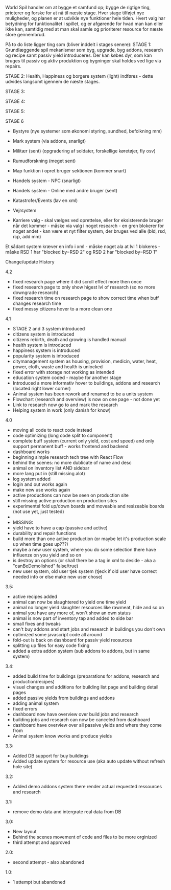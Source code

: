 World Spil handler om at bygge et samfund op; bygge de rigtige ting, prioterer og forske for at nå til næste stage. Hver stage tilføjet nye muligheder, og planen er at udvikle nye funktioner hele tiden. Hvert valg har betydning for funktionalitet i spillet, og er afgørende for hvad man kan eller ikke kan, samtidig med at man skal samle og prioriterer resource for næste store gennembrud.

På to do liste ligger ting som (bliver inddelt i stages senere):
STAGE 1: 
Grundlæggende spil mekanismer som byg, upgrade, byg addons, research og recipe samt passiv yield introduceres. Der kan købes dyr, som kan bruges til passiv og aktiv produktion og bygninger skal holdes ved lige via repairs.

STAGE 2:
Health, Happiness og borgere system (light) indføres - dette udvides langsomt igennem de næste stages.

STAGE 3:


STAGE 4:


STAGE 5:



STAGE 6





- Bystyre (nye systemer som økonomi styring, sundhed, befolkning mm)
- Mark system (via addons, snarligt)
- Militær (sent) (opgradering af soldater, forskellige køretøjer, fly osv)
- Rumudforskning (meget sent)
- Map funktion i opret bruger sektionen (kommer snart)
- Handels system - NPC (snarligt)
- Handels system - Online med andre bruger (sent)
- Katastrofer/Events (lav en xml)
- Vejrsystem

- Karriere valg - skal vælges ved oprettelse, eller for eksisterende bruger når det kommer - måske via valg i noget research - en gren blokerer for noget andet - kan være et nyt filter system, der bruges ved alle (bld, rsd, rcp, add mm)

Et sådant system kræver en info i xml - måske noget ala at lvl 1 blokeres - måske RSD 1 har "blocked by=RSD 2" og RSD 2 har "blocked by=RSD 1"

Change/update History

4.2
- fixed research page where it did scroll effect more then once
- fixed research page to only show higest lvl of research (so no more downgrade research)
- fixed research time on research page to show correct time when buff changes research time
- fixed messy citizens hover to a more clean one

4.1
- STAGE 2 and 3 system introduced
- citizens system is introduced
- citizens rebirth, death and growing is handled manual
- health system is introduced
- happiness system is introduced
- popularity system is introduced
- citymanagement system as housing, provision, medicin, water, heat, power, cloth, waste and health is unlocked
- fixed error with storage not working as intended
- education system coded - maybe for another stage
- Introduced a more informativ hover to buildings, addons and research (located right lower corner)
- Animal system has been rework and renamed to be a units system
- Flowchart (research and overview) is now on one page - not done yet
- Link to research now go to and mark the research
- Helping system in work (only danish for know)

4.0
- moving all code to react code instead
- code optimizing (long code split to component)
- complete buff system (current only yield, cost and speed) and only support permanent buff - works frontend and backend
- dashboard works
- beginning simple research tech tree with React Flow
- behind the scenes: no more dublicate of name and desc
- animal on inventory list AND sidebar
- more lang put in (still missing alot)
- log system added
- login and out works again
- make new use works again
- active productions can now be seen on production site
- still missing active production on production sites
- experimentel fold up/down boards and moveable and resizeable boards (not use yet, just tested)
- 
- MISSING:
- yield have to have a cap (passive and active)
- durability and repair functions
- build more than one active production (or maybe let it's production scale up when time goes up???)
- maybe a new user system, where you do some selection there have influenze on you yield and so on
- is destroy an options (or shall there be a tag in xml to deside - aka a "canBeDemolished" false/true)
- new user system, old user tjek system (tjeck if old user have correct needed info or else make new user chose)

3.5:
- active recipes added
- animal can now be slaughtered to yield one time yield
- animal no longer yield slaughter resources like rawmeat, hide and so on
- animal you have any more of, won't show an own status
- animal is now part of inventory tap and added to side bar
- small fixes and tweaks
- can't buy addons and start jobs and research in buildings you don't own
- optimized some javascript code all around
- fold-out is back on dashboard for passiv yield reosurces
- splitting up files for easy code fixing
- added a extra addon system (sub addons to addons, but in same system)

3.4:
- added build time for buildings (preparations for addons, research and production/recipes)<br>
- visuel changes and additions for building list page and building detail pages <br>
- added passive yields from buildings and addons
- adding animal system
- fixed errors
- dashboard now have overview over build jobs and research 
- building jobs and research can now be canceled from dashboard
- dashboard have overview over all passive yields and where they come from
- Animal system know works and produce yields

3.3:
- Added DB support for buy buildings
- Added update system for resource use (aka auto update without refresh hole site)

3.2:
- Added demo addons system there render actual requested ressources and research

3.1:
- remove demo data and intergrate real data from DB 

3.0:
- New layout
- Behind the scenes movement of code and files to be more orginized
- third attempt and approved

2.0:
- second attempt - also abandoned

1.0:
- 1 attempt but abandoned

